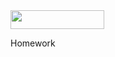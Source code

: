 
<img src="https://github.com/Ivarock/codelex/assets/129661878/d8dc6301-44d5-4b6f-9fb7-fd0d500f8959" width="150" height="30"/>

Homework
